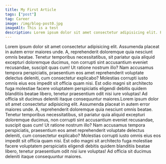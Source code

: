 ```yaml
---
title: My First Article
tags: ["post"]
tag: Career
image: /img/blog-post0.jpg
imageAlt: This is a test
description: Lorem ipsum dolor sit amet consectetur adipisicing elit. Perferendis accusantium sit illo neque rem omnis quaerat, nam similique vitae delectus ad magni vel quo maxime, magnam placeat. Reprehenderit, distinctio aliquam?
---
```


Lorem ipsum dolor sit amet consectetur adipisicing elit. Assumenda
placeat in autem error maiores unde. A, reprehenderit doloremque
quia nesciunt omnis beatae. Tenetur temporibus necessitatibus, sit
pariatur quia aliquid excepturi doloremque ducimus, non corrupti
sint accusantium eveniet recusandae, suscipit quas cum! Ut ratione
nostrum illo? Nam accusamus tempora perspiciatis, praesentium eos
amet reprehenderit voluptate delectus deleniti, cum consectetur
explicabo? Molestias corrupti iusto omnis eius eos impedit sit
officia quam nisi. Est odio magni sit architecto fuga molestiae
facere voluptatem perspiciatis eligendi debitis quidem blanditiis
beatae libero, tenetur praesentium odit nisi iure voluptas! Ad
officia sit ducimus deleniti itaque consequuntur maiores.Lorem ipsum dolor sit amet consectetur adipisicing elit. Assumenda
placeat in autem error maiores unde. A, reprehenderit doloremque
quia nesciunt omnis beatae. Tenetur temporibus necessitatibus, sit
pariatur quia aliquid excepturi doloremque ducimus, non corrupti
sint accusantium eveniet recusandae, suscipit quas cum! Ut ratione
nostrum illo? Nam accusamus tempora perspiciatis, praesentium eos
amet reprehenderit voluptate delectus deleniti, cum consectetur
explicabo? Molestias corrupti iusto omnis eius eos impedit sit
officia quam nisi. Est odio magni sit architecto fuga molestiae
facere voluptatem perspiciatis eligendi debitis quidem blanditiis
beatae libero, tenetur praesentium odit nisi iure voluptas! Ad
officia sit ducimus deleniti itaque consequuntur maiores.
